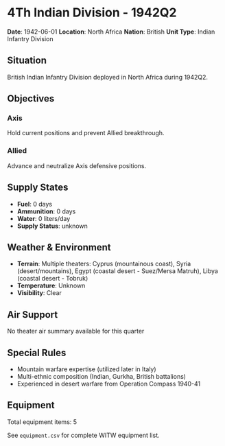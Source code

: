 # 4Th Indian Division - 1942Q2

**Date**: 1942-06-01
**Location**: North Africa
**Nation**: British
**Unit Type**: Indian Infantry Division

## Situation

British Indian Infantry Division deployed in North Africa during 1942Q2.

## Objectives

### Axis
Hold current positions and prevent Allied breakthrough.

### Allied
Advance and neutralize Axis defensive positions.

## Supply States

- **Fuel**: 0 days
- **Ammunition**: 0 days
- **Water**: 0 liters/day
- **Supply Status**: unknown

## Weather & Environment

- **Terrain**: Multiple theaters: Cyprus (mountainous coast), Syria (desert/mountains), Egypt (coastal desert - Suez/Mersa Matruh), Libya (coastal desert - Tobruk)
- **Temperature**: Unknown
- **Visibility**: Clear

## Air Support

No theater air summary available for this quarter

## Special Rules

- Mountain warfare expertise (utilized later in Italy)
- Multi-ethnic composition (Indian, Gurkha, British battalions)
- Experienced in desert warfare from Operation Compass 1940-41

## Equipment

Total equipment items: 5

See `equipment.csv` for complete WITW equipment list.
